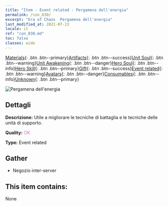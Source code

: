 ```yaml
---
title: "Item - Event related - Pergamena dell'energia"
permalink: /con_830/
excerpt: "Era of Chaos  Pergamena dell'energia"
last_modified_at: 2021-07-13
locale: it
ref: "con_830.md"
toc: false
classes: wide
---
```

 [Materials](/ItemsIT/){: .btn .btn--primary}[Artifacts](/ItemsIT/Artifacts/){: .btn .btn--success}[Unit Soul](/ItemsIT/UnitSoul/){: .btn .btn--warning}[Unit Awakening](/ItemsIT/UnitAwakening/){: .btn .btn--danger}[Hero Soul](/ItemsIT/HeroSoul/){: .btn .btn--info}[Hero Skill](/ItemsIT/HeroSkill/){: .btn .btn--primary}[Gift](/ItemsIT/Gift/){: .btn .btn--success}[Event related](/ItemsIT/Events/){: .btn .btn--warning}[Avatars](/ItemsIT/Avatars/){: .btn .btn--danger}[Consumables](/ItemsIT/Consumables/){: .btn .btn--info}[Unknown](/ItemsIT/Unknown/){: .btn .btn--primary}

 ![Pergamena dell'energia](/images/t/i_backup_icon2.png)

## Dettagli
 **Descrizione:** Utile a migliorare le tecniche di battaglia e le tecniche delle unità di supporto.

 **Quality:** <span style="color: #DA70D6">OK</span>

 **Type:** Event related

## Gather

*    Negozio inter-server 

## This item contains:

  None

